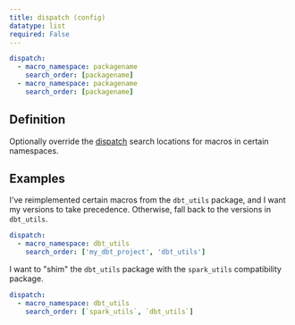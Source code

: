 ```yaml
---
title: dispatch (config)
datatype: list
required: False
---
```


<File name='dbt_project.yml'>

```yml
dispatch:
  - macro_namespace: packagename
    search_order: [packagename]
  - macro_namespace: packagename
    search_order: [packagename]
```

</File>

## Definition

Optionally override the [dispatch](dispatch) search locations for macros in certain namespaces.

## Examples

I've reimplemented certain macros from the `dbt_utils` package, and I want my versions to take precedence. Otherwise, fall back to the versions in `dbt_utils`.

<File name='dbt_project.yml'>

```yml
dispatch:
  - macro_namespace: dbt_utils
    search_order: ['my_dbt_project', 'dbt_utils']
```

</File>

I want to "shim" the `dbt_utils` package with the `spark_utils` compatibility package.

<File name='dbt_project.yml'>

```yml
dispatch:
  - macro_namespace: dbt_utils
    search_order: [`spark_utils`, `dbt_utils`]
```

</File>
